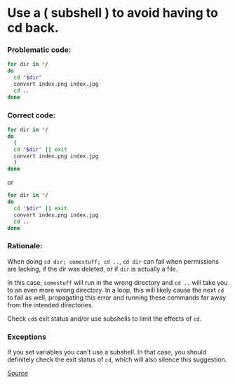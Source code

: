 # Use a ( subshell ) to avoid having to cd back.

### Problematic code:

```sh
for dir in */
do
  cd "$dir"
  convert index.png index.jpg
  cd ..
done
```


### Correct code:

```sh
for dir in */
do
  (
  cd "$dir" || exit
  convert index.png index.jpg
  )
done
```

or

```sh
for dir in */
do
  cd "$dir" || exit
  convert index.png index.jpg
  cd ..
done
```

### Rationale:

When doing `cd dir; somestuff; cd ..`, `cd dir` can fail when permissions are lacking, if the dir was deleted, or if `dir` is actually a file.

In this case, `somestuff` will run in the wrong directory and `cd ..` will take you to an even more wrong directory. In a loop, this will likely cause the next `cd` to fail as well, propagating this error and running these commands far away from the intended directories.

Check `cd`s exit status and/or use subshells to limit the effects of `cd`.

### Exceptions

If you set variables you can't use a subshell. In that case, you should definitely check the exit status of `cd`, which will also silence this suggestion.

[Source](https://github.com/koalaman/shellcheck/wiki/SC2103)

